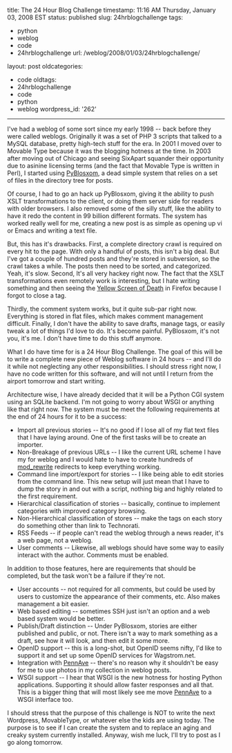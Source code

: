 title: The 24 Hour Blog Challenge
timestamp: 11:16 AM Thursday, January 03, 2008 EST
status: published
slug: 24hrblogchallenge
tags:
- python
- weblog
- code
- 24hrblogchallenge
url: /weblog/2008/01/03/24hrblogchallenge/

layout: post
oldcategories:
- code
oldtags:
- 24hrblogchallenge
- code
- python
- weblog
wordpress_id: '262'

---

I've had a weblog of some sort since my early 1998 -- back before they were called weblogs.  Originally it was a set of PHP 3 scripts that talked to a MySQL database, pretty high-tech stuff for the era.  In 2001 I moved over to Movable Type because it was the blogging hotness at the time.  In 2003 after moving out of Chicago and seeing SixApart squander their opportunity due to asinine licensing terms (and the fact that Movable Type is written in Perl), I started using [PyBlosxom](http://pyblosxom.sf.net/), a dead simple system that relies on a set of files in the directory tree for posts.

Of course, I had to go an hack up PyBlosxom, giving it the ability to push XSLT transformations to the client, or doing them server side for readers with older browsers.  I also removed some of the silly stuff, like the ability to have it redo the content in 99 billion different formats.  The system has worked really well for me, creating a new post is as simple as opening up vi or Emacs and writing a text file.

But, this has it's drawbacks.  First, a complete directory crawl is required on every hit to the page.  With only a handful of posts, this isn't a big deal.  But I've got a couple of hundred posts and they're stored in subversion, so the crawl takes a while.  The posts then need to be sorted, and categorized.  Yeah, it's slow.  Second, It's all very hackey right now.  The fact that the XSLT transformations even remotely work is interesting, but I hate writing something and then seeing the [Yellow Screen of Death](http://en.wikipedia.org/wiki/Yellow_Screen_of_Death) in Firefox because I forgot to close a tag.

Thirdly, the comment system works, but it quite sub-par right now. Everything is stored in flat files, which makes comment management difficult.  Finally, I don't have the ability to save drafts, manage tags, or easily tweak a lot of things I'd love to do.  It's become painful.  PyBlosxom, it's not you, it's me.  I don't have time to do this stuff anymore.

What I do have time for is a 24 Hour Blog Challenge.  The goal of this will be to write a complete new piece of Weblog software in 24 hours -- and I'll do it while not neglecting any other responsibilities.  I should stress right now, I have no code written for this software, and will not until I return from the airport tomorrow and start writing.

Architecture wise, I have already decided that it will be a Python CGI system using an SQLite backend.  I'm not going to worry about WSGI or anything like that right now.  The system must be meet the following requirements at the end of 24 hours for it to be a success:
	
  * Import all previous stories -- It's no good if I lose all of my flat text files that I have laying around.  One of the first tasks will be to create an importer.
  * Non-Breakage of previous URLs -- I like the current URL scheme I have my for weblog and I would hate to have to create hundreds of [mod_rewrite](http://httpd.apache.org/docs/2.0/mod/mod_rewrite.html) redirects to keep everything working.
  * Command line import/export for stories -- I like being able to edit stories from the command line.  This new setup will just mean that I have to dump the story in and out with a script, nothing big and highly related to the first requirement.
  * Hierarchical classification of stories -- basically, continue to implement categories with improved category browsing.
  * Non-Hierarchical classification of stores -- make the tags on each story do something other than link to Technorati.
  * RSS Feeds -- if people can't read the weblog through a news reader, it's a web page, not a weblog.
  * User comments -- Likewise, all weblogs should have some way to easily interact with the author.  Comments must be enabled.

In addition to those features, here are requirements that should be completed, but the task won't be a failure if they're not.
	
  * User accounts -- not required for all comments, but could be used by users to customize the appearance of their comments, etc. Also makes management a bit easier.
  * Web based editing -- sometimes SSH just isn't an option and a web based system would be better.
  * Publish/Draft distinction -- Under PyBlosxom, stories are either published and public, or not.  There isn't a way to mark something as a draft, see how it will look, and then edit it some more.
  * OpenID support -- this is a long-shot, but OpenID seems nifty, I'd like to support it and set up some OpenID services for Wagstrom.net.
  * Integration with [PennAve](http://pennave.sf.net/) -- there's no reason why it shouldn't be easy for me to use photos in my collection in weblog posts.
  * WSGI support -- I hear that WSGI is the new hotness for hosting Python applications.  Supporting it should allow faster responses and all that.  This is a bigger thing that will most likely see me move [PennAve](http://pennave.sf.net/) to
a WSGI interface too.

I should stress that the purpose of this challenge is NOT to write the next Wordpress, MovableType, or whatever else the kids are using today.  The purpose is to see if I can create the system and to replace an aging and creaky system currently installed.  Anyway, wish me luck, I'll try to post as I go along tomorrow.
